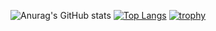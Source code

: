 ![Anurag's GitHub stats](https://github-readme-stats.vercel.app/api?username=yangyiqiu123&show_icons=true&theme=radical&count_private=true)
[![Top Langs](https://github-readme-stats.vercel.app/api/top-langs/?username=yangyiqiu123)](https://github.com/anuraghazra/github-readme-stats)
[![trophy](https://github-profile-trophy.vercel.app/?username=yangyiqiu123)](https://github.com/ryo-ma/github-profile-trophy)

<!--
**yangyiqiu123/yangyiqiu123** is a ✨ _special_ ✨ repository because its `README.md` (this file) appears on your GitHub profile.

Here are some ideas to get you started:

- 🔭 I’m currently working on ...
- 🌱 I’m currently learning ...
- 👯 I’m looking to collaborate on ...
- 🤔 I’m looking for help with ...
- 💬 Ask me about ...
- 📫 How to reach me: ...
- 😄 Pronouns: ...
- ⚡ Fun fact: ...
-->
